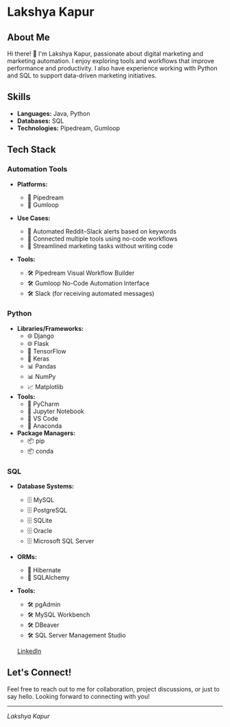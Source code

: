 # Lakshya Kapur

## About Me

Hi there! 👋 I'm Lakshya Kapur, passionate about digital marketing and marketing automation. I enjoy exploring tools and workflows that improve performance and productivity. I also have experience working with Python and SQL to support data-driven marketing initiatives.


## Skills

- **Languages:** Java, Python
- **Databases:** SQL
- **Technologies:** Pipedream, Gumloop

## Tech Stack

### Automation Tools  
- **Platforms:**  
  - 🔗 Pipedream  
  - 🔗 Gumloop  

- **Use Cases:**  
  - 🔁 Automated Reddit–Slack alerts based on keywords  
  - 🔁 Connected multiple tools using no-code workflows  
  - 🔁 Streamlined marketing tasks without writing code  

- **Tools:**  
  - 🛠️ Pipedream Visual Workflow Builder  
  - 🛠️ Gumloop No-Code Automation Interface  
  - 🛠️ Slack (for receiving automated messages)

### Python
- **Libraries/Frameworks:**
  - 🌐 Django
  - 🌐 Flask
  - 🤖 TensorFlow
  - 🤖 Keras
  - 📊 Pandas
  - 📊 NumPy
  - 📈 Matplotlib
- **Tools:**
  - 🐍 PyCharm
  - 📒 Jupyter Notebook
  - 📝 VS Code
  - 🐍 Anaconda
- **Package Managers:**
  - 📦 pip
  - 📦 conda

### SQL
- **Database Systems:**
  - 🗄️ MySQL
  - 🗄️ PostgreSQL
  - 🗄️ SQLite
  - 🗄️ Oracle
  - 🗄️ Microsoft SQL Server
- **ORMs:**
  - 🔄 Hibernate
  - 🔄 SQLAlchemy
- **Tools:**
  - 🛠️ pgAdmin
  - 🛠️ MySQL Workbench
  - 🛠️ DBeaver
  - 🛠️ SQL Server Management Studio

  [LinkedIn](https://www.linkedin.com/in/lakshya-kapur-923755289/)
## Let's Connect!

Feel free to reach out to me for collaboration, project discussions, or just to say hello. Looking forward to connecting with you!

---

*Lakshya Kapur*
